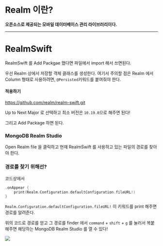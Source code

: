 # Realm 이란?
<b>오픈소스로 제공되는 모바일 데이터베이스 관리 라이브러리이다.</b>

--- 
# RealmSwift

RealmSwift 를 Add Packgae 했다면 파일에서 import 해서 쓰면된다.

우선 Realm 상에서 저장할 객체 클래스를 생성한다.
여기서 주의할 점은 Realm 에서 Column 형태로 사용하려면, ```@Persisted```키워드를 붙여줘야 한다.


####  적용하기

https://github.com/realm/realm-swift.git

Up to Next Major 로 선택하고 최소 버전은 ```10.19.0```으로 해주면 된다!

그리고 Add Package 하면 된다.


### MongoDB Realm Studio

Open Realm file 을 클릭하고 현재 RealmSwift 를 사용하고 있는 파일의 경로를 찾아야 한다.

### 경로를 찾기 위해선?
코드상에서

```swift
.onAppear {
    print(Realm.Configuration.defaultConfiguration.fileURL!)
}
```
```Realm.Configuration.defaultConfiguration.fileURL!``` 이 키워드를 print 해주면 경로를 알려준다.

위의 코드로 경로를 얻고
 그 경로를 finder 에서 ```command``` + ```shift``` + ```g``` 를 눌러서 복붙 해주면 해당하는 MongoDB Realm Studio 를 열 수 있다!

<img src="../../../Image/RealmSwift-Column.png">


